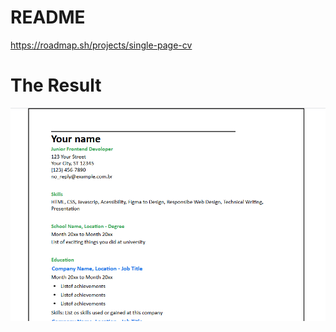 # README
https://roadmap.sh/projects/single-page-cv
# The Result
![image](https://github.com/SuTomacheski/RoadMapFrontend/blob/main/Curriculum%20Vitae/curriculo.png)

